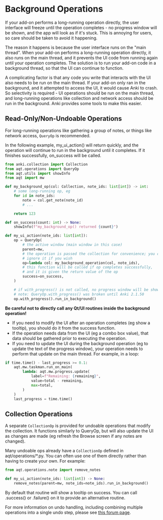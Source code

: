 # Background Operations

If your add-on performs a long-running operation directly, the user interface will freeze until the operation completes - no progress window will be shown, and the app will look as if it's stuck. This is annoying for users, so care should be taken to avoid it happening.

The reason it happens is because the user interface runs on the "main thread". When your add-on performs a long-running operation directly, it also runs on the main thread, and it prevents the UI code from running again until your operation completes. The solution is to run your add-on code in a background thread, so that the UI can continue to function.

A complicating factor is that any code you write that interacts with the UI also needs to be run on the main thread. If your add-on only ran in the background, and it attempted to access the UI, it would cause Anki to crash. So selectivity is required - UI operations should be run on the main thread, and long-running operations like collection and network access should be run in the background. Anki provides some tools to make this easier.

## Read-Only/Non-Undoable Operations

For long-running operations like gathering a group of notes, or things like network access, `QueryOp` is recommended.

In the following example, my_ui_action() will return quickly, and the operation will continue to run in the background until it completes. If it finishes successfully, on_success will be called.

```python
from anki.collection import Collection
from aqt.operations import QueryOp
from aqt.utils import showInfo
from aqt import mw

def my_background_op(col: Collection, note_ids: list[int]) -> int:
    # some long-running op, eg
    for id in note_ids:
        note = col.get_note(note_id)
        # ...

    return 123

def on_success(count: int) -> None:
    showInfo(f"my_background_op() returned {count}")

def my_ui_action(note_ids: list[int]):
    op = QueryOp(
        # the active window (main window in this case)
        parent=mw,
        # the operation is passed the collection for convenience; you can
        # ignore it if you wish
        op=lambda col: my_background_operation(col, note_ids),
        # this function will be called if op completes successfully,
        # and it is given the return value of the op
        success=on_success,
    )

    # if with_progress() is not called, no progress window will be shown.
    # note: QueryOp.with_progress() was broken until Anki 2.1.50
    op.with_progress().run_in_background()
```

**Be careful not to directly call any Qt/UI routines inside the background operation!**

- If you need to modify the UI after an operation completes (eg show a tooltip), you should do it from the success function.
- If the operation needs data from the UI (eg a combo box value), that data should be gathered
prior to executing the operation.
- If you need to update the UI during the background operation (eg to update the text of the
progress window), your operation needs to perform that update on the main thread. For example,
in a loop:

```python
if time.time() - last_progress >= 0.1:
    aqt.mw.taskman.run_on_main(
        lambda: aqt.mw.progress.update(
            label=f"Remaining: {remaining}",
            value=total - remaining,
            max=total,
        )
    )
    last_progress = time.time()
```

## Collection Operations

A separate `CollectionOp` is provided for undoable operations that modify the collection. It functions similarly to QueryOp, but will also update the UI as changes are made (eg refresh the Browse screen if any notes are changed).

Many undoable ops already have a `CollectionOp` defined in aqt/operations/*.py. You can often use one of them directly rather than having to create your own. For example:

```python
from aqt.operations.note import remove_notes

def my_ui_action(note_ids: list[int]) -> None:
    remove_notes(parent=mw, note_ids=note_ids).run_in_background()
```

By default that routine will show a tooltip on success. You can call .success() or .failure() on it to provide an alternative routine.

For more information on undo handling, including combining multiple operations into a single undo step, please see [this forum page](https://forums.ankiweb.net/t/add-on-porting-notes-for-anki-2-1-45/11212#undoredo-4).
